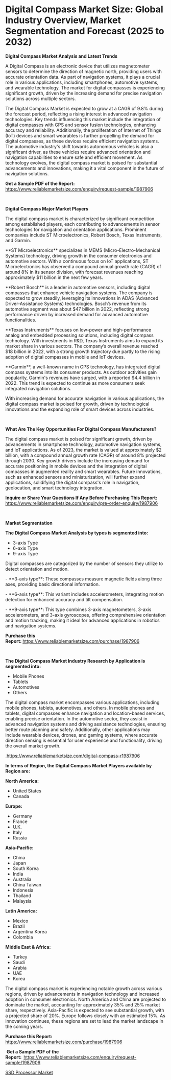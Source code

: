 <p><h1>Digital Compass Market Size: Global Industry Overview, Market Segmentation and Forecast (2025 to 2032)</h1></p><p><strong>Digital Compass Market Analysis and Latest Trends</strong></p>
<p><p>A Digital Compass is an electronic device that utilizes magnetometer sensors to determine the direction of magnetic north, providing users with accurate orientation data. As part of navigation systems, it plays a crucial role in various applications, including smartphones, automotive systems, and wearable technology. The market for digital compasses is experiencing significant growth, driven by the increasing demand for precise navigation solutions across multiple sectors.</p><p>The Digital Compass Market is expected to grow at a CAGR of 9.8% during the forecast period, reflecting a rising interest in advanced navigation technologies. Key trends influencing this market include the integration of digital compasses with GPS and sensor fusion technologies, enhancing accuracy and reliability. Additionally, the proliferation of Internet of Things (IoT) devices and smart wearables is further propelling the demand for digital compasses, as these devices require efficient navigation systems. The automotive industry's shift towards autonomous vehicles is also a significant driver, as these vehicles require advanced orientation and navigation capabilities to ensure safe and efficient movement. As technology evolves, the digital compass market is poised for substantial advancements and innovations, making it a vital component in the future of navigation solutions.</p></p>
<p><strong>Get a Sample PDF of the Report:&nbsp;</strong> <a href="https://www.reliablemarketsize.com/enquiry/request-sample/1987906?utm_campaign=2640&utm_medium=2&utm_source=Github&utm_content=ia&utm_term=06042025&utm_id=digital-compass">https://www.reliablemarketsize.com/enquiry/request-sample/1987906</a></p>
<p>&nbsp;</p>
<p><strong>Digital Compass Major Market Players</strong></p>
<p><p>The digital compass market is characterized by significant competition among established players, each contributing to advancements in sensor technologies for navigation and orientation applications. Prominent companies include ST Microelectronics, Robert Bosch, Texas Instruments, and Garmin.</p><p>**ST Microelectronics** specializes in MEMS (Micro-Electro-Mechanical Systems) technology, driving growth in the consumer electronics and automotive sectors. With a continuous focus on IoT applications, ST Microelectronics has observed a compound annual growth rate (CAGR) of around 8% in its sensor division, with forecast revenues reaching approximately $11 billion in the next few years.</p><p>**Robert Bosch** is a leader in automotive sensors, including digital compasses that enhance vehicle navigation systems. The company is expected to grow steadily, leveraging its innovations in ADAS (Advanced Driver-Assistance Systems) technologies. Bosch’s revenue from its automotive segment was about $47 billion in 2022, reflecting strong performance driven by increased demand for advanced automotive functionalities.</p><p>**Texas Instruments** focuses on low-power and high-performance analog and embedded processing solutions, including digital compass technology. With investments in R&D, Texas Instruments aims to expand its market share in various sectors. The company’s overall revenue reached $18 billion in 2022, with a strong growth trajectory due partly to the rising adoption of digital compasses in mobile and IoT devices.</p><p>**Garmin**, a well-known name in GPS technology, has integrated digital compass systems into its consumer products. As outdoor activities gain popularity, Garmin's revenues have surged, with a reported $4.4 billion in 2022. This trend is expected to continue as more consumers seek integrated navigation solutions.</p><p>With increasing demand for accurate navigation in various applications, the digital compass market is poised for growth, driven by technological innovations and the expanding role of smart devices across industries.</p></p>
<p>&nbsp;</p>
<p><strong>What Are The Key Opportunities For Digital Compass Manufacturers?</strong></p>
<p><p>The digital compass market is poised for significant growth, driven by advancements in smartphone technology, automotive navigation systems, and IoT applications. As of 2023, the market is valued at approximately $2 billion, with a compound annual growth rate (CAGR) of around 8% projected through 2030. Key growth drivers include the increasing demand for accurate positioning in mobile devices and the integration of digital compasses in augmented reality and smart wearables. Future innovations, such as enhanced sensors and miniaturization, will further expand applications, solidifying the digital compass's role in navigation, geolocation, and smart technology integration.</p></p>
<p><strong>Inquire or Share Your Questions If Any Before Purchasing This Report:</strong> <a href="https://www.reliablemarketsize.com/enquiry/pre-order-enquiry/1987906?utm_campaign=2640&utm_medium=2&utm_source=Github&utm_content=ia&utm_term=06042025&utm_id=digital-compass">https://www.reliablemarketsize.com/enquiry/pre-order-enquiry/1987906</a></p>
<p>&nbsp;</p>
<p><strong>Market Segmentation</strong></p>
<p><strong>The Digital Compass Market Analysis by types is segmented into:</strong></p>
<p><ul><li>3-axis Type</li><li>6-axis Type</li><li>9-axis Type</li></ul></p>
<p><p>Digital compasses are categorized by the number of sensors they utilize to detect orientation and motion. </p><p>- **3-axis type**: These compasses measure magnetic fields along three axes, providing basic directional information.</p><p>  </p><p>- **6-axis type**: This variant includes accelerometers, integrating motion detection for enhanced accuracy and tilt compensation.</p><p>  </p><p>- **9-axis type**: This type combines 3-axis magnetometers, 3-axis accelerometers, and 3-axis gyroscopes, offering comprehensive orientation and motion tracking, making it ideal for advanced applications in robotics and navigation systems.</p></p>
<p><strong>Purchase this Report:&nbsp;</strong><a href="https://www.reliablemarketsize.com/purchase/1987906?utm_campaign=2640&utm_medium=2&utm_source=Github&utm_content=ia&utm_term=06042025&utm_id=digital-compass">https://www.reliablemarketsize.com/purchase/1987906</a></p>
<p>&nbsp;</p>
<p><strong>The Digital Compass Market Industry Research by Application is segmented into:</strong></p>
<p><ul><li>Mobile Phones</li><li>Tablets</li><li>Automotives</li><li>Others</li></ul></p>
<p><p>The digital compass market encompasses various applications, including mobile phones, tablets, automotives, and others. In mobile phones and tablets, digital compasses enhance navigation and location-based services, enabling precise orientation. In the automotive sector, they assist in advanced navigation systems and driving assistance technologies, ensuring better route planning and safety. Additionally, other applications may include wearable devices, drones, and gaming systems, where accurate direction sensing is essential for user experience and functionality, driving the overall market growth.</p></p>
<p><a href="https://www.reliablemarketsize.com/digital-compass-r1987906?utm_campaign=2640&utm_medium=2&utm_source=Github&utm_content=ia&utm_term=06042025&utm_id=digital-compass">&nbsp;https://www.reliablemarketsize.com/digital-compass-r1987906</a></p>
<p><strong>In terms of Region, the Digital Compass Market Players available by Region are:</strong></p>
<p>
    <p> <strong> North America: </strong>
        <ul>
            <li>United States</li>
            <li>Canada</li>
        </ul>
        </p> 
    <p> <strong> Europe: </strong>
        <ul>
            <li>Germany</li>
            <li>France</li>
            <li>U.K.</li>
            <li>Italy</li>
            <li>Russia</li>
        </ul>
        </p> 
    <p> <strong> Asia-Pacific: </strong>
        <ul>
            <li>China</li>
            <li>Japan</li>
            <li>South Korea</li>
            <li>India</li>
            <li>Australia</li>
            <li>China Taiwan</li>
            <li>Indonesia</li>
            <li>Thailand</li>
            <li>Malaysia</li>
        </ul>
        </p> 
    <p> <strong> Latin America: </strong>
        <ul>
            <li>Mexico</li>
            <li>Brazil</li>
            <li>Argentina Korea</li>
            <li>Colombia</li>
        </ul>
        </p> 
    <p> <strong> Middle East & Africa: </strong>
        <ul>
            <li>Turkey</li>
            <li>Saudi</li>
            <li>Arabia</li>
            <li>UAE</li>
            <li>Korea</li>
        </ul>
    </p>
    </p>
<p><p>The digital compass market is experiencing notable growth across various regions, driven by advancements in navigation technology and increased adoption in consumer electronics. North America and China are projected to dominate the market, accounting for approximately 35% and 25% market share, respectively. Asia-Pacific is expected to see substantial growth, with a projected share of 20%. Europe follows closely with an estimated 15%. As innovation continues, these regions are set to lead the market landscape in the coming years.</p></p>
<p><strong>Purchase this Report: </strong><a href="https://www.reliablemarketsize.com/purchase/1987906?utm_campaign=2640&utm_medium=2&utm_source=Github&utm_content=ia&utm_term=06042025&utm_id=digital-compass">https://www.reliablemarketsize.com/purchase/1987906</a></p>
<p>&nbsp;<strong>Get a Sample PDF of the Report:&nbsp;&nbsp;</strong><a href="https://www.reliablemarketsize.com/enquiry/request-sample/1987906?utm_campaign=2640&utm_medium=2&utm_source=Github&utm_content=ia&utm_term=06042025&utm_id=digital-compass">https://www.reliablemarketsize.com/enquiry/request-sample/1987906</a></p>
<p><strong></strong></p>
<p><p><a href="https://github.com/schwminh2001101/Market-Research-Report-List-1/blob/main/ssd-processor-market.md?utm_campaign=2640&utm_medium=2&utm_source=Github&utm_content=ia&utm_term=06042025&utm_id=digital-compass">SSD Processor Market</a></p></p>